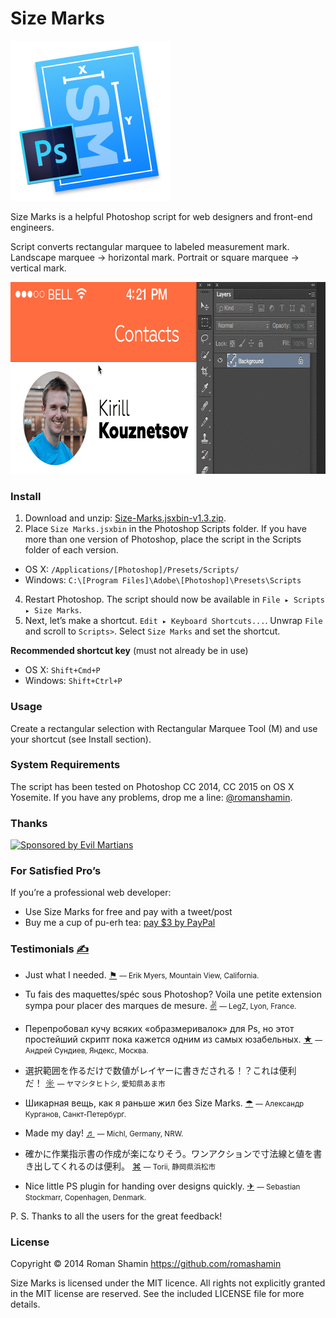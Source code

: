 # Size Marks

<img width="256" height="256" src="images/Size-Marks-Icon-512.png" title="Size Marks logo">

Size Marks is a helpful Photoshop script for web designers and front-end engineers.

Script converts rectangular marquee to labeled measurement mark. Landscape marquee → horizontal mark. Portrait or square marquee → vertical mark.

<img width="735" height="307" src="images/size-marks-show.gif" title="Demonstration">

### Install

1. Download and unzip: [Size-Marks.jsxbin-v1.3.zip].
2. Place `Size Marks.jsxbin` in the Photoshop Scripts folder. If you have more than one version of Photoshop, place the script in the Scripts folder of each version.
 - OS X: `/Applications/[Photoshop]/Presets/Scripts/`
 - Windows: `C:\[Program Files]\Adobe\[Photoshop]\Presets\Scripts`
4. Restart Photoshop. The script should now be available in `File ▸ Scripts ▸ Size Marks`.
5. Next, let’s make a shortcut. `Edit ▸ Keyboard Shortcuts...`. Unwrap `File` and scroll to `Scripts>`. Select `Size Marks` and set the shortcut.

**Recommended shortcut key** (must not already be in use)

- OS X: `Shift+Cmd+P`
- Windows: `Shift+Ctrl+P`

[Size-Marks.jsxbin-v1.3.zip]: https://cdn.rawgit.com/romashamin/Size-Marks-PS/master/Size-Marks.jsxbin-v1.3.zip

### Usage

Create a rectangular selection with Rectangular Marquee Tool (M) and use your shortcut (see Install section).

### System Requirements

The script has been tested on Photoshop CC 2014, CC 2015 on OS X Yosemite. If you have any problems, drop me a line: [@romanshamin].

[@romanshamin]: https://twitter.com/romanshamin

### Thanks

<a href="https://evilmartians.com/?utm_source=size-marks">
<img src="https://evilmartians.com/badges/sponsored-by-evil-martians.svg" alt="Sponsored by Evil Martians" width="236" height="54"></a>

[c.pfaffenbichler]: https://forums.adobe.com/people/c.pfaffenbichler
[Evil Martians]: http://evilmartians.com/

### For Satisfied Pro’s

If you’re a professional web developer:
* Use Size Marks for free and pay with a tweet/post
* Buy me a cup of pu-erh tea: [pay $3 by PayPal]

[pay $3 by PayPal]: https://www.paypal.com/cgi-bin/webscr?cmd=_s-xclick&hosted_button_id=AWYVPVCBHEJXA

### Testimonials [✍]

[✍]: https://twitter.com/search?f=realtime&q=Size%20Marks&src=typd

- Just what I needed. [⚑]
<small>— Erik Myers, Mountain View, California.</small>

[⚑]: https://twitter.com/endswithak/status/528967796491681793

- Tu fais des maquettes/spéc sous Photoshop? Voila une petite extension sympa pour placer des marques de mesure. [✌]
<small>— LegZ, Lyon, France.</small>

[✌]: https://twitter.com/legz/status/528459513943564288

- Перепробовал кучу всяких «образмеривалок» для Ps, но этот простейший скрипт пока кажется одним из самых юзабельных. [★]
<small>— Андрей Сундиев, Яндекс, Москва.</small>

[★]: https://twitter.com/ASundiev/status/526640119777083392

- 選択範囲を作るだけで数値がレイヤーに書きだされる！？これは便利だ！ [☼]
<small>— ヤマシタヒトシ, 愛知県あま市</small>

[☼]: https://twitter.com/yamachan_ck/status/528374075224096768

- Шикарная вещь, как я раньше жил без Size Marks. [☂]
<small>— Александр Курганов, Санкт-Петербург.</small>

[☂]: https://twitter.com/Akurganow/status/527734891144704000

- Made my day! [♬]
<small>— Michl, Germany, NRW.</small>

[♬]: https://twitter.com/stil72/status/528092783169794049

- 確かに作業指示書の作成が楽になりそう。ワンアクションで寸法線と値を書き出してくれるのは便利。 [⌘]
<small>— Torii, 静岡県浜松市</small>

[⌘]: https://twitter.com/torii/status/528000623921201153

- Nice little PS plugin for handing over designs quickly. [✈]
<small>— Sebastian Stockmarr, Copenhagen, Denmark.</small>

[✈]: https://twitter.com/stockmarr/status/528897988220178432

P. S. Thanks to all the users for the great feedback!

### License

Copyright © 2014 Roman Shamin https://github.com/romashamin

Size Marks is licensed under the MIT licence. All rights not explicitly granted in the MIT license are reserved. See the included LICENSE file for more details.
